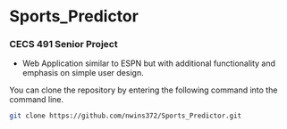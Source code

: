 # Sports_Predictor
### CECS 491 Senior Project
- Web Application similar to ESPN but with additional functionality and emphasis on simple user design.

You can clone the repository by entering the following command into the command line.

``` bash
git clone https://github.com/nwins372/Sports_Predictor.git
```